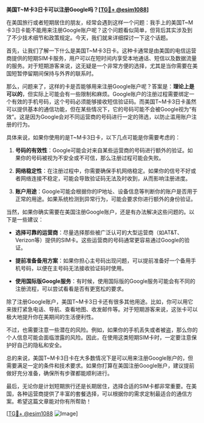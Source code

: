 **美国T~M卡3日卡可以注册Google吗？[[TG💪+ @esim1088](https://t.me/s/esim1088)]**

在美国旅行或者短期居住的朋友，经常会遇到这样一个问题：我手上的美国T~M卡3日卡能不能用来注册Google账户呢？这个问题看似简单，但背后其实涉及到了不少技术细节和政策规定。今天，我们就来详细探讨一下这个话题。

首先，让我们了解一下什么是美国T~M卡3日卡。这种卡通常是由美国的电信运营商提供的短期SIM卡服务，用户可以在短时间内享受本地通话、短信以及数据流量的服务。对于短期游客来说，这无疑是一个非常方便的选择，尤其是当你需要在美国短暂停留期间保持与外界的联系时。

那么，问题来了，这样的卡是否能够用来注册Google账户呢？答案是：**理论上是可以的**，但实际上可能会有一些限制和麻烦。Google账户的注册过程需要绑定一个有效的手机号码，这个号码必须能够接收短信验证码。而美国T~M卡3日卡虽然可以提供基本的通信功能，但在某些情况下，它的号码可能不会被Google视为“有效”。这是因为Google会对不同运营商的号码进行一定的筛选，以防止滥用账户注册的行为。

具体来说，如果你使用的是T~M卡3日卡，以下几点可能是你需要考虑的：

1. **号码的有效性**：Google可能会对来自某些运营商的号码进行额外的验证。如果你的号码被视为不安全或不可信，那么注册过程可能会失败。
   
2. **网络稳定性**：在注册过程中，你需要确保手机网络稳定。如果你的信号不好或者网络连接不稳定，可能会导致验证码无法及时收到，从而影响注册进度。

3. **账户用途**：Google可能会根据你的IP地址、设备信息等判断你的账户是否用于正常的用途。如果系统检测到异常行为，可能会要求你进行额外的身份验证。

当然，如果你确实需要在美国注册Google账户，还是有办法解决这些问题的。以下是一些建议：

- **选择可靠的运营商**：尽量选择那些被广泛认可的大型运营商（如AT&T、Verizon等）提供的SIM卡。这些运营商的号码通常更容易通过Google的验证。

- **提前准备备用方案**：如果你担心主号码出现问题，可以提前准备好一个备用手机号码，以便在主号码无法接收验证码时使用。

- **使用国际版Google服务**：有时候，使用国际版的Google服务可能会有不同的注册流程，可以尝试看看是否有更宽松的要求。

除了注册Google账户，美国T~M卡3日卡还有很多其他用途。比如，你可以用它来拨打紧急电话、导航、查看地图、收发邮件等。对于短期游客来说，这张卡可以极大地提升你在美期间的生活便利性。

不过，也需要注意一些潜在的风险。例如，如果你的手机丢失或者被盗，那么你的个人信息可能会面临泄露的风险。因此，在使用这类短期SIM卡时，一定要注意保护好自己的隐私和安全。

总的来说，美国T~M卡3日卡在大多数情况下是可以用来注册Google账户的，但需要满足一定的条件和技术要求。如果你打算在美国注册Google账户，建议提前做好充分准备，确保所有步骤都能顺利进行。

最后，无论你是计划短期旅行还是长期居住，选择合适的SIM卡都非常重要。在美国，各种运营商提供了丰富的套餐选择，可以根据你的需求定制最适合的通信方案。希望这篇文章能对你有所帮助！

[[TG💪+ @esim1088](https://t.me/s/esim1088) ![Image](https://i.postimg.cc/4NQfJmqS/Snipaste-2025-05-13-00-14-12.png)]